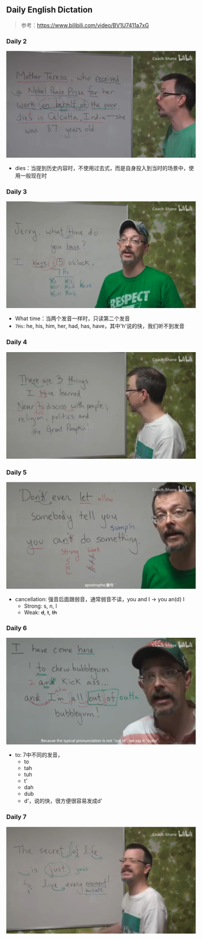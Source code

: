 ## Daily English Dictation

> 参考：https://www.bilibili.com/video/BV1U7411a7xG



### Daily 2

![](./images/Daily2.png)

+ dies：当提到历史内容时，不使用过去式，而是自身投入到当时的场景中，使用一般现在时



### Daily 3

<img src="./images/Daily3.png" style="" />

+ What time：当两个发音一样时，只读第二个发音
+ `7Hs`: he, his, him, her, had, has, have，其中'h'说的快，我们听不到发音



### Daily 4

![](./images/Daily4.png)



### Daily 5

![](./images/Daily5.png)

+ cancellation: 强音后面跟弱音，通常弱音不读，you and I → you an(d) I
  + Strong: s, n, l
  + Weak: ~~d~~,  ~~t~~,  ~~th~~



### Daily 6

![](./images/Daily6.png)



+ to: 7中不同的发音， 
  + to
  + tah
  + tuh
  + t'
  + dah
  + dub
  + d'，说的快，很方便很容易发成d'



### Daily 7

![](./images/Daily7.png)















